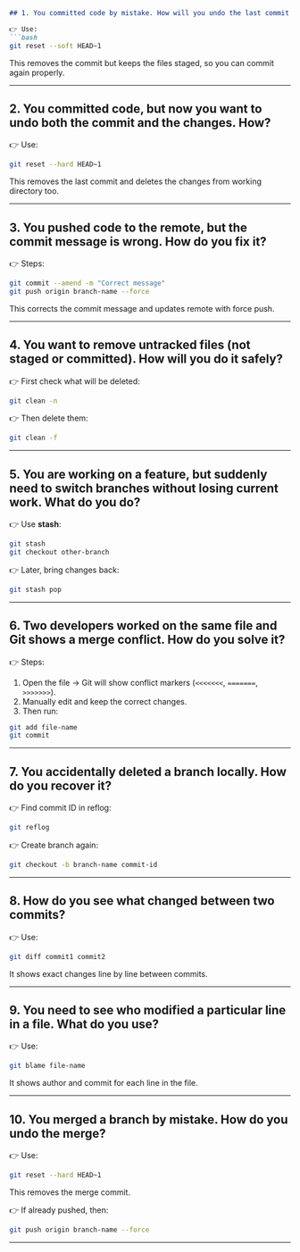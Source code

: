 

````markdown



## 1. You committed code by mistake. How will you undo the last commit but keep your changes?

👉 Use:
```bash
git reset --soft HEAD~1
````

This removes the commit but keeps the files staged, so you can commit again properly.

---

## 2. You committed code, but now you want to undo both the commit and the changes. How?

👉 Use:

```bash
git reset --hard HEAD~1
```

This removes the last commit and deletes the changes from working directory too.

---

## 3. You pushed code to the remote, but the commit message is wrong. How do you fix it?

👉 Steps:

```bash
git commit --amend -m "Correct message"
git push origin branch-name --force
```

This corrects the commit message and updates remote with force push.

---

## 4. You want to remove untracked files (not staged or committed). How will you do it safely?

👉 First check what will be deleted:

```bash
git clean -n
```

👉 Then delete them:

```bash
git clean -f
```

---

## 5. You are working on a feature, but suddenly need to switch branches without losing current work. What do you do?

👉 Use **stash**:

```bash
git stash
git checkout other-branch
```

👉 Later, bring changes back:

```bash
git stash pop
```

---

## 6. Two developers worked on the same file and Git shows a merge conflict. How do you solve it?

👉 Steps:

1. Open the file → Git will show conflict markers (`<<<<<<<`, `=======`, `>>>>>>>`).
2. Manually edit and keep the correct changes.
3. Then run:

```bash
git add file-name
git commit
```

---

## 7. You accidentally deleted a branch locally. How do you recover it?

👉 Find commit ID in reflog:

```bash
git reflog
```

👉 Create branch again:

```bash
git checkout -b branch-name commit-id
```

---

## 8. How do you see what changed between two commits?

👉 Use:

```bash
git diff commit1 commit2
```

It shows exact changes line by line between commits.

---

## 9. You need to see who modified a particular line in a file. What do you use?

👉 Use:

```bash
git blame file-name
```

It shows author and commit for each line in the file.

---

## 10. You merged a branch by mistake. How do you undo the merge?

👉 Use:

```bash
git reset --hard HEAD~1
```

This removes the merge commit.

👉 If already pushed, then:

```bash
git push origin branch-name --force
```

---


